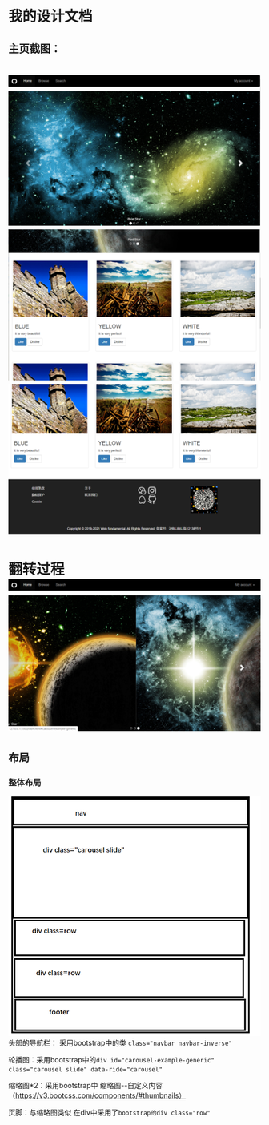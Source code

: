 我的设计文档
==========
## 主页截图：
![示例1](https://github.com/Kn1ghtZ/SOFT130002_lab/blob/master/lab4/images/%E8%AE%BE%E8%AE%A1%E6%96%87%E6%A1%A3/%E7%A4%BA%E4%BE%8B1.png)
![示例3](https://github.com/Kn1ghtZ/SOFT130002_lab/blob/master/lab4/images/%E8%AE%BE%E8%AE%A1%E6%96%87%E6%A1%A3/%E7%A4%BA%E4%BE%8B3.png)
![示例4](https://github.com/Kn1ghtZ/SOFT130002_lab/blob/master/lab4/images/%E8%AE%BE%E8%AE%A1%E6%96%87%E6%A1%A3/%E7%A4%BA%E4%BE%8B4.png)
==========
翻转过程
![示例2](https://github.com/Kn1ghtZ/SOFT130002_lab/blob/master/lab4/images/%E8%AE%BE%E8%AE%A1%E6%96%87%E6%A1%A3/%E7%A4%BA%E4%BE%8B2.png)
==========
## 布局 ##
### 整体布局
![示例3](https://github.com/Kn1ghtZ/SOFT130002_lab/blob/master/lab4/images/%E8%AE%BE%E8%AE%A1%E6%96%87%E6%A1%A3/%E6%95%B4%E4%BD%93%E5%B8%83%E5%B1%80.png)
头部的导航栏： 采用bootstrap中的类 `class="navbar navbar-inverse"`  

轮播图：采用bootstrap中的`div id="carousel-example-generic" class="carousel slide" data-ride="carousel"`  

缩略图*2：采用bootstrap中 缩略图--自定义内容 （https://v3.bootcss.com/components/#thumbnails）  

页脚：与缩略图类似 在div中采用了`bootstrap的div class="row"`

